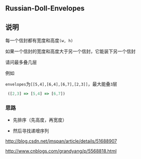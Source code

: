 ## Russian-Doll-Envelopes

## 说明

每一个信封都有宽度和高度`(w, h)`

如果一个信封的宽度和高度大于另一个信封，它能装下另一个信封

请问最多叠几层

例如

`envelopes`为`[[5,4],[6,4],[6,7],[2,3]]`，最大能叠`3`层

```js
 ([2,3] => [5,4] => [6,7])
```

### 思路

- 先排序（先高度，再宽度）

- 然后寻找递增序列

http://blog.csdn.net/jmspan/article/details/51688907

http://www.cnblogs.com/grandyang/p/5568818.html
